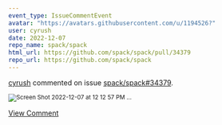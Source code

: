 ```yaml
---
event_type: IssueCommentEvent
avatar: "https://avatars.githubusercontent.com/u/1194526?"
user: cyrush
date: 2022-12-07
repo_name: spack/spack
html_url: https://github.com/spack/spack/pull/34379
repo_url: https://github.com/spack/spack
---
```


<a href='https://github.com/cyrush' target='_blank'>cyrush</a> commented on issue <a href='https://github.com/spack/spack/pull/34379' target='_blank'>spack/spack#34379</a>.

<small>![Screen Shot 2022-12-07 at 12 12 57 PM](https://user-images.githubusercontent.com/1194526/206286036-8874e788-d942-49dc-bea6-0866f19c2b3b.png)...</small>

<a href='https://github.com/spack/spack/pull/34379' target='_blank'>View Comment</a>
